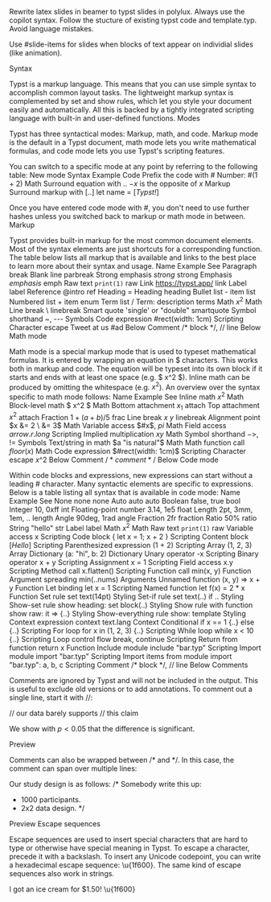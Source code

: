 Rewrite latex slides in beamer to typst slides in polylux. Always use the copilot syntax. Follow the stucture of existing typst code and template.typ. Avoid language mistakes.

Use #slide-items for slides when blocks of text appear on individial slides (like animation).

Syntax

Typst is a markup language. This means that you can use simple syntax to accomplish common layout tasks. The lightweight markup syntax is complemented by set and show rules, which let you style your document easily and automatically. All this is backed by a tightly integrated scripting language with built-in and user-defined functions.
Modes

Typst has three syntactical modes: Markup, math, and code. Markup mode is the default in a Typst document, math mode lets you write mathematical formulas, and code mode lets you use Typst's scripting features.

You can switch to a specific mode at any point by referring to the following table:
New mode	Syntax	Example
Code	Prefix the code with #	Number: #(1 + 2)
Math	Surround equation with $..$	$-x$ is the opposite of $x$
Markup	Surround markup with [..]	let name = [*Typst!*]

Once you have entered code mode with #, you don't need to use further hashes unless you switched back to markup or math mode in between.
Markup

Typst provides built-in markup for the most common document elements. Most of the syntax elements are just shortcuts for a corresponding function. The table below lists all markup that is available and links to the best place to learn more about their syntax and usage.
Name	Example	See
Paragraph break	Blank line	parbreak
Strong emphasis	*strong*	strong
Emphasis	_emphasis_	emph
Raw text	`print(1)`	raw
Link	https://typst.app/	link
Label	<intro>	label
Reference	@intro	ref
Heading	= Heading	heading
Bullet list	- item	list
Numbered list	+ item	enum
Term list	/ Term: description	terms
Math	$x^2$	Math
Line break	\	linebreak
Smart quote	'single' or "double"	smartquote
Symbol shorthand	~, ---	Symbols
Code expression	#rect(width: 1cm)	Scripting
Character escape	Tweet at us \#ad	Below
Comment	/* block */, // line	Below
Math mode

Math mode is a special markup mode that is used to typeset mathematical formulas. It is entered by wrapping an equation in $ characters. This works both in markup and code. The equation will be typeset into its own block if it starts and ends with at least one space (e.g. $ x^2 $). Inline math can be produced by omitting the whitespace (e.g. $x^2$). An overview over the syntax specific to math mode follows:
Name	Example	See
Inline math	$x^2$	Math
Block-level math	$ x^2 $	Math
Bottom attachment	$x_1$	attach
Top attachment	$x^2$	attach
Fraction	$1 + (a+b)/5$	frac
Line break	$x \ y$	linebreak
Alignment point	$x &= 2 \ &= 3$	Math
Variable access	$#x$, $pi$	Math
Field access	$arrow.r.long$	Scripting
Implied multiplication	$x y$	Math
Symbol shorthand	$->$, $!=$	Symbols
Text/string in math	$a "is natural"$	Math
Math function call	$floor(x)$	Math
Code expression	$#rect(width: 1cm)$	Scripting
Character escape	$x\^2$	Below
Comment	$/* comment */$	Below
Code mode

Within code blocks and expressions, new expressions can start without a leading # character. Many syntactic elements are specific to expressions. Below is a table listing all syntax that is available in code mode:
Name	Example	See
None	none	none
Auto	auto	auto
Boolean	false, true	bool
Integer	10, 0xff	int
Floating-point number	3.14, 1e5	float
Length	2pt, 3mm, 1em, ..	length
Angle	90deg, 1rad	angle
Fraction	2fr	fraction
Ratio	50%	ratio
String	"hello"	str
Label	<intro>	label
Math	$x^2$	Math
Raw text	`print(1)`	raw
Variable access	x	Scripting
Code block	{ let x = 1; x + 2 }	Scripting
Content block	[*Hello*]	Scripting
Parenthesized expression	(1 + 2)	Scripting
Array	(1, 2, 3)	Array
Dictionary	(a: "hi", b: 2)	Dictionary
Unary operator	-x	Scripting
Binary operator	x + y	Scripting
Assignment	x = 1	Scripting
Field access	x.y	Scripting
Method call	x.flatten()	Scripting
Function call	min(x, y)	Function
Argument spreading	min(..nums)	Arguments
Unnamed function	(x, y) => x + y	Function
Let binding	let x = 1	Scripting
Named function	let f(x) = 2 * x	Function
Set rule	set text(14pt)	Styling
Set-if rule	set text(..) if .. 	Styling
Show-set rule	show heading: set block(..)	Styling
Show rule with function	show raw: it => {..}	Styling
Show-everything rule	show: template	Styling
Context expression	context text.lang	Context
Conditional	if x == 1 {..} else {..}	Scripting
For loop	for x in (1, 2, 3) {..}	Scripting
While loop	while x < 10 {..}	Scripting
Loop control flow	break, continue	Scripting
Return from function	return x	Function
Include module	include "bar.typ"	Scripting
Import module	import "bar.typ"	Scripting
Import items from module	import "bar.typ": a, b, c	Scripting
Comment	/* block */, // line	Below
Comments

Comments are ignored by Typst and will not be included in the output. This is useful to exclude old versions or to add annotations. To comment out a single line, start it with //:

// our data barely supports
// this claim

We show with $p < 0.05$
that the difference is
significant.

Preview

Comments can also be wrapped between /* and */. In this case, the comment can span over multiple lines:

Our study design is as follows:
/* Somebody write this up:
   - 1000 participants.
   - 2x2 data design. */

Preview
Escape sequences

Escape sequences are used to insert special characters that are hard to type or otherwise have special meaning in Typst. To escape a character, precede it with a backslash. To insert any Unicode codepoint, you can write a hexadecimal escape sequence: \u{1f600}. The same kind of escape sequences also work in strings.

I got an ice cream for
\$1.50! \u{1f600}
